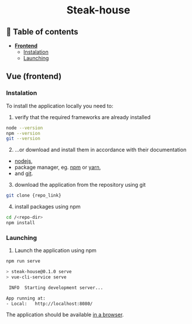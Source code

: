 <h1 align="center">
    Steak-house
</h1>

## 📖 Table of contents

- **[Frontend](#rjsmain)**
  - [Instalation](#Instalation)
  - [Launching](#Launching)
<a name="rjsmain"></a>

## Vue (frontend)

<a name="Instalation"></a>

### Instalation

To install the application locally you need to:

1. verify that the required frameworks are already installed

```sh
node --version
npm --version
git --version
```

2. ...or download and install them in accordance with their documentation

- [nodejs](https://nodejs.org/en/),
- package manager, eg. [npm](https://www.npmjs.com/) or
  [yarn](https://yarnpkg.com/),
- and [git](https://git-scm.com/).

3. download the application from the repository using git

```sh
git clone {repo_link}
```

4. install packages using npm

```sh
cd /<repo-dir>
npm install
```
<a name="Launching"></a>

### Launching

1. Launch the application using npm

```sh
npm run serve

> steak-house@0.1.0 serve
> vue-cli-service serve  

 INFO  Starting development server...

App running at:
- Local:   http://localhost:8080/
```

The application should be available [in a browser](http://localhost:8080).
